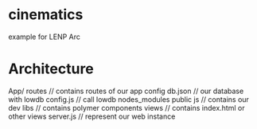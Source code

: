 cinematics
==========

example for LENP Arc

Architecture
============

App/
   routes // contains routes of our app
config
   db.json // our database with lowdb
   config.js // call lowdb
nodes_modules
public
  js // contains our dev
  libs // contains polymer components
  views // contains index.html or other views
server.js // represent our web instance


